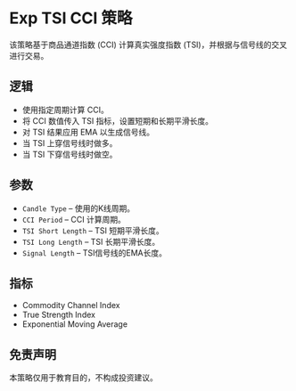 # Exp TSI CCI 策略

该策略基于商品通道指数 (CCI) 计算真实强度指数 (TSI)，并根据与信号线的交叉进行交易。

## 逻辑
- 使用指定周期计算 CCI。
- 将 CCI 数值传入 TSI 指标，设置短期和长期平滑长度。
- 对 TSI 结果应用 EMA 以生成信号线。
- 当 TSI 上穿信号线时做多。
- 当 TSI 下穿信号线时做空。

## 参数
- `Candle Type` – 使用的K线周期。
- `CCI Period` – CCI 计算周期。
- `TSI Short Length` – TSI 短期平滑长度。
- `TSI Long Length` – TSI 长期平滑长度。
- `Signal Length` – TSI信号线的EMA长度。

## 指标
- Commodity Channel Index
- True Strength Index
- Exponential Moving Average

## 免责声明
本策略仅用于教育目的，不构成投资建议。
